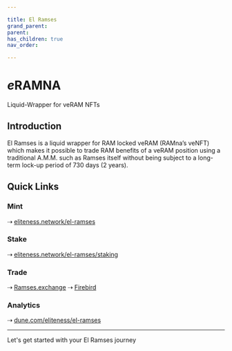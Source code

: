 ```yaml
---

title: El Ramses
grand_parent:
parent:
has_children: true
nav_order:

---
```


# ***e***RAMNA
Liquid-Wrapper for veRAM NFTs

## Introduction
El Ramses is a liquid wrapper for RAM locked veRAM (RAMna’s veNFT) which makes it possible to trade RAM benefits of a veRAM position using a traditional A.M.M. such as Ramses itself without being subject to a long-term lock-up period of 730 days (2 years).

## Quick Links

### Mint
⇢ [eliteness.network/el-ramses](https://eliteness.network/el-ramses)

### Stake
⇢ [eliteness.network/el-ramses/staking](https://eliteness.network/staking)

### Trade
⇢ [Ramses.exchange](https://ramses.exchange/swap)
⇢ [Firebird](https://app.firebird.finance/swap)

### Analytics
⇢ [dune.com/eliteness/el-ramses](https://dune.com/eliteness/el-ramses)

----

Let's get started with your El Ramses journey